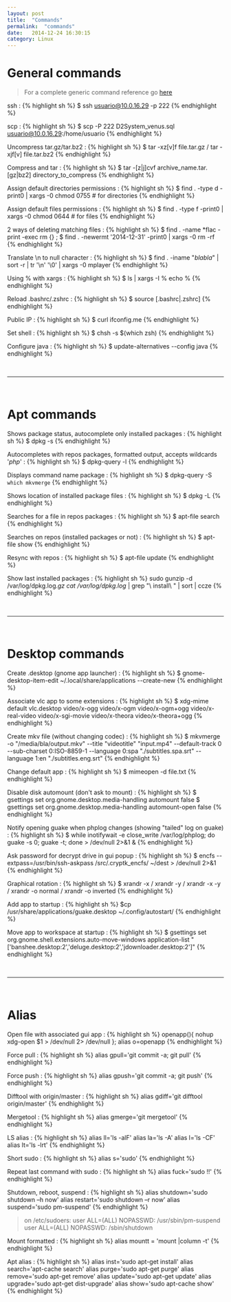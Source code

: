 ```yaml
---
layout: post
title:  "Commands"
permalink:  "commands"
date:   2014-12-24 16:30:15
category: Linux
---
```

# General commands

> For a complete generic command reference go [here](http://cb.vu/unixtoolbox.xhtml)

ssh
: {% highlight sh %}
    $ ssh usuario@10.0.16.29 -p 222
{% endhighlight %}

scp
: {% highlight sh %}
    $ scp -P 222 D2System_venus.sql usuario@10.0.16.29:/home/usuario
{% endhighlight %}

Uncompress tar.gz/tar.bz2
: {% highlight sh %}
    $ tar -xz[v]f file.tar.gz / tar -xjf[v] file.tar.bz2
{% endhighlight %}

Compress and tar
: {% highlight sh %}
    $ tar -[z|j]cvf archive_name.tar.[gz|bz2] directory_to_compress
{% endhighlight %}

Assign default directories permissions
: {% highlight sh %}
    $ find . -type d -print0 | xargs -0 chmod 0755 # for directories
{% endhighlight %}

Assign default files permissions
: {% highlight sh %}
    $ find . -type f -print0 | xargs -0 chmod 0644 # for files
{% endhighlight %}

2 ways of deleting matching files
: {% highlight sh %}
    $ find . -name *flac  -print -exec rm {} \;
    $ find . -newermt '2014-12-31' -print0 | xargs -0 rm -rf
{% endhighlight %}

Translate \n to null character
: {% highlight sh %}
    $ find . -iname "*blabla*" | sort -r | tr '\n' '\0' | xargs -0 mplayer
{% endhighlight %}

Using % with xargs
: {% highlight sh %}
    $ ls | xargs -I % echo %
{% endhighlight %}

Reload .bashrc/.zshrc
: {% highlight sh %}
    $ source [.bashrc|.zshrc]
{% endhighlight %}

Public IP
: {% highlight sh %}
    $ curl ifconfig.me
{% endhighlight %}

Set shell
: {% highlight sh %}
    $ chsh -s $(which zsh)
{% endhighlight %}

Configure java
: {% highlight sh %}
    $ update-alternatives --config java
{% endhighlight %}

<br />

---
<br />

# Apt commands

Shows package status, autocomplete only installed packages
: {% highlight sh %}
    $ dpkg -s
{% endhighlight %}

Autocompletes with repos packages, formatted output, accepts wildcards '*php*'
: {% highlight sh %}
    $ dpkg-query -l
{% endhighlight %}

Displays command name package
: {% highlight sh %}
    $ dpkg-query -S `which mkvmerge`
{% endhighlight %}

Shows location of installed package files
: {% highlight sh %}
    $ dpkg -L
{% endhighlight %}

Searches for a file in repos packages
: {% highlight sh %}
    $ apt-file search
{% endhighlight %}

Searches on repos (installed packages or not)
: {% highlight sh %}
    $ apt-file show
{% endhighlight %}

Resync with repos
: {% highlight sh %}
    $ apt-file update
{% endhighlight %}

Show last installed packages
: {% highlight sh %}
    sudo gunzip -d /var/log/dpkg.log.*gz
    cat /var/log/dpkg.log* | grep "\ install\ " | sort | ccze
{% endhighlight %}

<br />

---
<br />

# Desktop commands

Create .desktop (gnome app launcher)
: {% highlight sh %}
    $ gnome-desktop-item-edit ~/.local/share/applications --create-new
{% endhighlight %}

Associate vlc app to some extensions
: {% highlight sh %}
    $ xdg-mime default vlc.desktop video/x-ogg video/x-ogm video/x-ogm+ogg video/x-real-video video/x-sgi-movie video/x-theora video/x-theora+ogg
{% endhighlight %}

Create mkv file (without changing codec)
: {% highlight sh %}
    $ mkvmerge -o "/media/bla/output.mkv" --title "videotitle" "input.mp4" --default-track 0  --sub-charset 0:ISO-8859-1 --language 0:spa "./subtitles.spa.srt" --language 1:en "./subtitles.eng.srt"
{% endhighlight %}

Change default app
: {% highlight sh %}
    $ mimeopen -d file.txt
{% endhighlight %}

Disable disk automount (don't ask to mount)
: {% highlight sh %}
    $ gsettings set org.gnome.desktop.media-handling automount false
    $ gsettings set org.gnome.desktop.media-handling automount-open false
{% endhighlight %}

Notify opening guake when phplog changes (showing "tailed" log on guake)
: {% highlight sh %}
    $ while inotifywait -e close_write /var/log/phplog; do guake -s 0; guake -t; done > /dev/null 2>&1 &
{% endhighlight %}

Ask password for decrypt drive in gui popup
: {% highlight sh %}
    $ encfs --extpass=/usr/bin/ssh-askpass /src/.cryptk_encfs/ ~/dest > /dev/null 2>&1
{% endhighlight %}

Graphical rotation
: {% highlight sh %}
    $ xrandr -x / xrandr -y / xrandr -x -y / xrandr -o normal / xrandr -o inverted
{% endhighlight %}

Add app to startup
: {% highlight sh %}
    $cp /usr/share/applications/guake.desktop ~/.config/autostart/
{% endhighlight %}

Move app to workspace at startup
: {% highlight sh %}
    $ gsettings set org.gnome.shell.extensions.auto-move-windows application-list "['banshee.desktop:2','deluge.desktop:2','jdownloader.desktop:2']"
{% endhighlight %}

<br />

---
<br />

# Alias

Open file with associated gui app
: {% highlight sh %}
    openapp(){ nohup xdg-open $1 > /dev/null 2> /dev/null }; alias o=openapp
{% endhighlight %}

Force pull
: {% highlight sh %}
    alias gpull='git commit -a; git pull'
{% endhighlight %}

Force push
: {% highlight sh %}
    alias gpush='git commit -a; git push'
{% endhighlight %}

Difftool with origin/master
: {% highlight sh %}
    alias gdiff='git difftool origin/master'
{% endhighlight %}

Mergetool
: {% highlight sh %}
    alias gmerge='git mergetool'
{% endhighlight %}

LS alias
: {% highlight sh %}
    alias ll='ls -alF'
    alias la='ls -A'
    alias l='ls -CF'
    alias lt='ls -lrt'
{% endhighlight %}

Short sudo
: {% highlight sh %}
    alias s='sudo'
{% endhighlight %}

Repeat last command with sudo
: {% highlight sh %}
    alias fuck='sudo !!'
{% endhighlight %}

Shutdown, reboot, suspend
: {% highlight sh %}
    alias shutdown='sudo shutdown –h now'
    alias restart='sudo shutdown –r now'
    alias suspend='sudo pm-suspend'
{% endhighlight %}

> on /etc/sudoers:
> user ALL=(ALL) NOPASSWD: /usr/sbin/pm-suspend
> user ALL=(ALL) NOPASSWD: /sbin/shutdown

Mount formatted
: {% highlight sh %}
    alias mountt = 'mount |column -t'
{% endhighlight %}

Apt alias
: {% highlight sh %}
    alias inst='sudo apt-get install'
    alias search='apt-cache search'
    alias purge='sudo apt-get purge'
    alias remove='sudo apt-get remove'
    alias update='sudo apt-get update'
    alias upgrade='sudo apt-get dist-upgrade'
    alias show='sudo apt-cache show'
{% endhighlight %}

